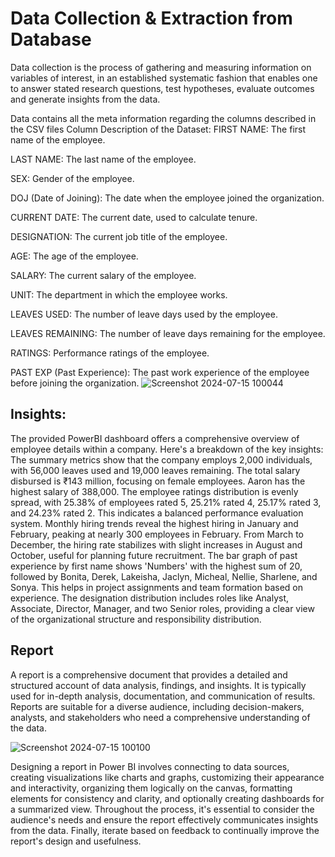 # Data Collection & Extraction from Database

Data collection is the process of gathering and measuring information on variables of interest, in an established systematic fashion that enables one to answer stated research questions, test hypotheses, evaluate outcomes and generate insights from the data.

Data contains all the meta information regarding the columns described in the CSV files
Column Description of the Dataset:
FIRST NAME: The first name of the employee.

LAST NAME: The last name of the employee.

SEX: Gender of the employee.

DOJ (Date of Joining): The date when the employee joined the organization.

CURRENT DATE: The current date, used to calculate tenure.

DESIGNATION: The current job title of the employee.

AGE: The age of the employee.

SALARY: The current salary of the employee.

UNIT: The department in which the employee works.

LEAVES USED: The number of leave days used by the employee.

LEAVES REMAINING: The number of leave days remaining for the employee.

RATINGS: Performance ratings of the employee.

PAST EXP (Past Experience): The past work experience of the employee before joining the organization.
![Screenshot 2024-07-15 100044](https://github.com/user-attachments/assets/fb9c10ab-6b22-4d63-aff1-a70e3469f5e7)
##  Insights: 
The provided PowerBI dashboard offers a comprehensive overview of employee details within a company. Here's a breakdown of the key insights:
The summary metrics show that the company employs 2,000 individuals, with 56,000 leaves used and 19,000 leaves remaining. The total salary disbursed is ₹143 million, focusing on female employees. Aaron has the highest salary of 388,000.
The employee ratings distribution is evenly spread, with 25.38% of employees rated 5, 25.21% rated 4, 25.17% rated 3, and 24.23% rated 2. This indicates a balanced performance evaluation system.
Monthly hiring trends reveal the highest hiring in January and February, peaking at nearly 300 employees in February. From March to December, the hiring rate stabilizes with slight increases in August and October, useful for planning future recruitment.
The bar graph of past experience by first name shows 'Numbers' with the highest sum of 20, followed by Bonita, Derek, Lakeisha, Jaclyn, Micheal, Nellie, Sharlene, and Sonya. This helps in project assignments and team formation based on experience.
The designation distribution includes roles like Analyst, Associate, Director, Manager, and two Senior roles, providing a clear view of the organizational structure and responsibility distribution.
## Report 
A report is a comprehensive document that provides a detailed and structured account of data analysis, findings, and insights. It is typically used for in-depth analysis, documentation, and communication of results. Reports are suitable for a diverse audience, including decision-makers, analysts, and stakeholders who need a comprehensive understanding of the data. 


![Screenshot 2024-07-15 100100](https://github.com/user-attachments/assets/3a3c4cc8-8d2b-4ccb-ba42-1472cae4109b)


Designing a report in Power BI involves connecting to data sources, creating visualizations like charts and graphs, customizing their appearance and interactivity, organizing them logically on the canvas, formatting elements for consistency and clarity, and optionally creating dashboards for a summarized view. Throughout the process, it's essential to consider the audience's needs and ensure the report effectively communicates insights from the data. Finally, iterate based on feedback to continually improve the report's design and usefulness.




